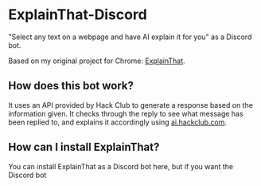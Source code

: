 # ExplainThat-Discord
"Select any text on a webpage and have AI explain it for you" as a Discord bot.

Based on my original project for Chrome: [ExplainThat](https://github.com/solarcosmic/ExplainThat).

## How does this bot work?
It uses an API provided by Hack Club to generate a response based on the information given. It checks through the reply to see what message has been replied to, and explains it accordingly using [ai.hackclub.com](https://ai.hackclub.com).

## How can I install ExplainThat?
You can install ExplainThat as a Discord bot here, but if you want the Discord bot